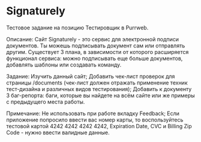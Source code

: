 # Signaturely
Тестовое задание на позицию Тестировщик в Purrweb.  

Описание:
Сайт Signaturely - это сервис для электронной подписи документов. Ты можешь подписывать документ сам или отправлять другим. Существует 3 плана, в зависимости от которого расширяется функционал сервиса: можно подписывать еще больше документов, добавлять шаблоны или создавать команду. 

Задание: 
Изучить данный сайт; 
Добавить чек-лист проверок для страницы /documents (чек-лист должен отражать применение техник тест-дизайна и различных видов тестирования);
Добавить к документу 3 баг-репорта: баги, которые вы найдете на всём сайте или же примеры с предыдущего места работы. 

Примечание: 
Не использовать при работе вкладку Feedback;
Если приложение попросило ввести вас номер карты, то воспользуйтесь тестовой картой 4242 4242 4242 4242, Expiration Date, CVC и Billing Zip Code - нужно ввести валидные данные.
